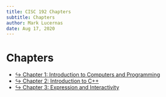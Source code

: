 ```yaml
---
title: CISC 192 Chapters
subtitle: Chapters
author: Mark Lucernas
date: Aug 17, 2020
---
```



# Chapters

- [↪ Chapter 1: Introduction to Computers and Programming](chapter-1/index)
- [↪ Chapter 2: Introduction to C++](chapter-2/index)
- [↪ Chapter 3: Expression and Interactivity](chapter-3/index)

